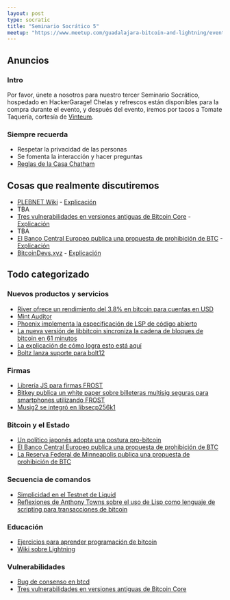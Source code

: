 ```yaml
---
layout: post
type: socratic
title: "Seminario Socrático 5"
meetup: "https://www.meetup.com/guadalajara-bitcoin-and-lightning/events/304404807"
---
```


## Anuncios
### Intro
Por favor, únete a nosotros para nuestro tercer Seminario Socrático, hospedado en HackerGarage! Chelas y refrescos están disponibles para la compra durante el evento, y después del evento, iremos por tacos a Tomate Taquería, cortesía de [Vinteum](https://vinteum.org/).

### Siempre recuerda
- Respetar la privacidad de las personas
- Se fomenta la interacción y hacer preguntas
- [Reglas de la Casa Chatham](https://www.chathamhouse.org/about-us/chatham-house-rule)


## Cosas que realmente discutiremos

- [PLEBNET Wiki](https://www.plebnetwiki.com/) - [Explicación](https://bitdevs.btcgdl.com/2024-11-19-BTC-plebnet-wiki)
- TBA
- [Tres vulnerabilidades en versiones antiguas de Bitcoin Core](https://www.nobsbitcoin.com/bitcoin-core-discloses-three-vulnerabilities-affecting-versions-up-to-v25-0/) - [Explicación](https://bitdevs.btcgdl.com/2024-11-19-BTC-prior-versions-vulnerabilities)
- TBA
- [El Banco Central Europeo publica una propuesta de prohibición de BTC](https://papers.ssrn.com/sol3/papers.cfm?abstract_id=4985877) - [Explicación](https://bitdevs.btcgdl.com/2024-11-19-ECB-BTC-proposal)
- [BitcoinDevs.xyz](https://bitcoindevs.xyz/tools) - [Explicación](https://bitdevs.btcgdl.com/2024-11-19-bitcoin-devs-xyz)

## Todo categorizado
### Nuevos productos y servicios

- [River ofrece un rendimiento del 3.8% en bitcoin para cuentas en USD](https://www.nobsbitcoin.com/river-introduces-btc-yield-on-usd-deposits/)
- [Mint Auditor](https://audit.8333.space/)
- [Phoenix implementa la especificación de LSP de código abierto](https://xcancel.com/PhoenixWallet/status/1844377194489053555#m)
- [La nueva versión de libbitcoin sincroniza la cadena de bloques de bitcoin en 61 minutos](https://x.com/evoskuil/status/1847673128073187536)
- [La explicación de cómo logra esto está aquí](https://delvingbitcoin.org/t/libbitcoin-for-core-people/1222)
- [Boltz lanza suporte para bolt12](https://x.com/Boltzhq/status/1853834574914113720)

### Firmas

- [Librería JS para firmas FROST](https://github.com/cmdruid/frost)
- [Bitkey publica un white paper sobre billeteras multisig seguras para smartphones utilizando FROST](https://x.com/jesseposner/status/1852394646997217742)
- [Musig2 se integró en libsecp256k1](https://x.com/n1ckler/status/1843311745860849940)

### Bitcoin y el Estado

- [Un político japonés adopta una postura pro-bitcoin](https://x.com/BitcoinMagazine/status/1848303225977360747)
- [El Banco Central Europeo publica una propuesta de prohibición de BTC](https://papers.ssrn.com/sol3/papers.cfm?abstract_id=4985877)
- [La Reserva Federal de Minneapolis publica una propuesta de prohibición de BTC](https://www.minneapolisfed.org/research/working-papers/unique-implementation-of-permanent-primary-deficits)

### Secuencia de comandos

- [Simplicidad en el Testnet de Liquid](https://blog.blockstream.com/simplicity-arrives-on-liquid-testnet/)
- [Reflexiones de Anthony Towns sobre el uso de Lisp como lenguaje de scripting para transacciones de bitcoin](https://delvingbitcoin.org/t/btc-lisp-as-an-alternative-to-script/682)

### Educación

- [Ejercicios para aprender programación de bitcoin](https://bitcoindevs.xyz/decoding/ )
- [Wiki sobre Lightning](https://www.plebnetwiki.com/)

### Vulnerabilidades

- [Bug de consenso en btcd](https://delvingbitcoin.org/t/cve-2024-38365-public-disclosure-btcd-findanddelete-bug/1184)
- [Tres vulnerabilidades en versiones antiguas de Bitcoin Core](https://www.nobsbitcoin.com/bitcoin-core-discloses-three-vulnerabilities-affecting-versions-up-to-v25-0/)

